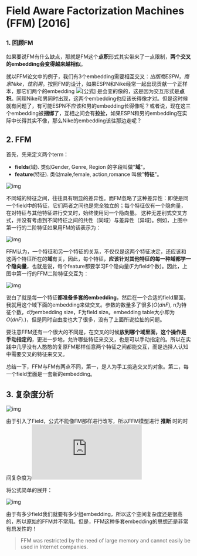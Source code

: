 # Field Aware Factorization Machines (FFM) [2016]



### 1. 回顾FM

如果要说FM有什么缺点，那就是FM这个**点积**形式其实带来了一点限制，**两个交叉的embedding会变得越来越相似**。

就以FFM论文中的例子，我们有3个embedding需要相互交叉：*出版商ESPN*，*商家Nike*，*性别男*。按照FM的设计，如果ESPN和Nike经常一起出现贡献一个正样本，那它们两个的embedding ![[公式]](https://www.zhihu.com/equation?tex=v) 是会变的像的，这是因为交互形式是**点积**。同理Nike和男同时出现，这两个embedding也应该长得像才对。但是这时候就有问题了，有可能ESPN不应该和男的embedding长得像呢？或者说，现在这三个embedding被**捆绑**了，互相之间会有**拉扯**，如果ESPN和男的embedding在实际中长得其实不像，那么Nike的embedding该往那边走呢？



## 2. FFM

首先，先来定义两个term：

- **fields**(域). 类似Gender, Genre, Region 的字段叫做"**域**"。
- **feature**(特征). 类似male,female, action,romance 叫做"**特征**"。

![img](https://pic2.zhimg.com/v2-83351ec25c1bc8e37b2f1a4f7bb17d71_b.png)



不同域的特征之间，往往具有明显的差异性。而FM忽略了这种差异性：即使是同一个field中的特征，它们两者之间也是完全独立的；每个特征仅有一个隐向量，在对特征与其他特征进行交叉时，始终使用同一个隐向量。 这种无差别式交叉方式，并没有考虑到不同特征之间的共性（同域）与差异性（异域)。例如，上图中第一行的二阶特征如果用FM的话表示为：

![img](https://pic2.zhimg.com/v2-9ba3cca1dec153d64bd1c39613aaa179_b.png)



FFM认为，一个特征和另一个特征的关系，不仅仅是这两个特征决定，还应该和这两个特征所在的**域**有关，因此，每个特征，**应该针对其他特征的每一种域都学一个隐向量**，也就是说，每个feature都要学习F个隐向量(F为field个数)。因此，上图中第一行的FFM二阶特征交互为：

![img](https://pic3.zhimg.com/v2-ebcfedc44651bcb03246b7e8831b47f6_b.png)



说白了就是每一个特征**都准备多套的embedding**，然后在一个合适的field里面，我就用这个域下面的embedding来做交叉。参数的数量多了很多($O(dnF)$, n为特征个数，d为embedding size，F为field size。embedding table大小即为$O(dnF)$.)，但是同时自由度也大了很多，没有了上面所说拉扯的问题。

要注意FFM还有一个很大的不同是，在交叉的时候**放到哪个域里面，这个操作是手动指定的**，更进一步地，允许哪些特征来交叉，也是可以手动指定的。所以在实践中几乎没有人憨憨的复原FM那样任意两个特征之间都能交互，而是选择人认知中需要交叉的特征来交叉。

总结一下，FFM与FM有两点不同，第一，是人为手工挑选交叉的对象。第二，每一个field里面是一套新的embedding。

## 3. 复杂度分析

![img](https://img-blog.csdnimg.cn/20210129104348397.jpg?x-oss-process=image/watermark,type_ZmFuZ3poZW5naGVpdGk,shadow_10,text_aHR0cHM6Ly9ibG9nLmNzZG4ubmV0L3dlaXhpbl80MTMzMjAwOQ==,size_16,color_FFFFFF,t_70)



由于引入了Field，公式不能像FM那样进行改写，所以FFM模型进行 **推断** 时的时间复杂度为![O(kn^2)](https://private.codecogs.com/gif.latex?O%28kn%5E2%29)

将公式简单的展开：

![img](https://img-blog.csdnimg.cn/2021012910451934.jpg?x-oss-process=image/watermark,type_ZmFuZ3poZW5naGVpdGk,shadow_10,text_aHR0cHM6Ly9ibG9nLmNzZG4ubmV0L3dlaXhpbl80MTMzMjAwOQ==,size_16,color_FFFFFF,t_70)



由于有多少field我们就要有多少组embedding，所以这个空间复杂度还是很高的，所以原始的FFM并不常用。但是，FFM这种多套embedding的思想还是非常有启发性的！

> FFM was restricted by the need of large memory and cannot easily be used in Internet companies.